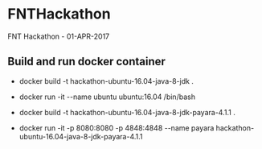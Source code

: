 # FNTHackathon
FNT Hackathon - 01-APR-2017

## Build and run docker container

- docker build -t hackathon-ubuntu-16.04-java-8-jdk .
- docker run -it --name ubuntu ubuntu:16.04 /bin/bash

- docker build -t hackathon-ubuntu-16.04-java-8-jdk-payara-4.1.1 .
- docker run -it -p 8080:8080 -p 4848:4848 --name payara hackathon-ubuntu-16.04-java-8-jdk-payara-4.1.1
